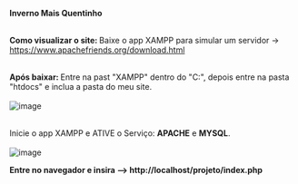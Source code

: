 <Strong>Inverno Mais Quentinho</Strong><br><br>

<strong>Como visualizar o site: </strong> Baixe o app XAMPP para simular um servidor -> https://www.apachefriends.org/download.html <br><br>

<strong>Após baixar: </strong> Entre na past "XAMPP" dentro do "C:", depois entre na pasta "htdocs" e inclua a pasta do meu site.<br><br>
![image](https://github.com/Montycaio/Portfolio/assets/134021684/129f202a-2161-4465-bee2-a5fa203ca206)
<br><br>

Inicie o app XAMPP e ATIVE o Serviço: <Strong>APACHE</Strong> e <Strong>MYSQL</Strong>.<br><br>
![image](https://github.com/Montycaio/Portfolio/assets/134021684/5eef284f-972a-48d8-908e-34e6e6582c48)

<strong> 
Entre no navegador e insira --> http://localhost/projeto/index.php
</strong>
